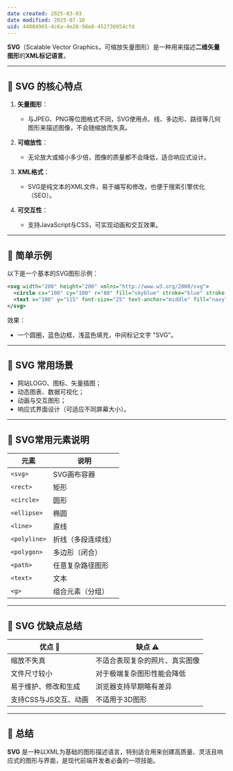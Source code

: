 ```yaml
---
date created: 2025-03-03
date modified: 2025-07-10
uid: 44004965-4c6a-4e20-98e8-452736954cfd
---
```

**SVG**（Scalable Vector Graphics，可缩放矢量图形）是一种用来描述**二维矢量图形**的**XML标记语言**。

---

## 🌱 SVG 的核心特点

1. **矢量图形**：
    
    - 与JPEG、PNG等位图格式不同，SVG使用点、线、多边形、路径等几何图形来描述图像，不会随缩放而失真。
2. **可缩放性**：
    
    - 无论放大或缩小多少倍，图像的质量都不会降低，适合响应式设计。
3. **XML格式**：
    
    - SVG是纯文本的XML文件，易于编写和修改，也便于搜索引擎优化（SEO）。
4. **可交互性**：
    
    - 支持JavaScript与CSS，可实现动画和交互效果。

---

## 📌 简单示例

以下是一个基本的SVG图形示例：

```xml
<svg width="200" height="200" xmlns="http://www.w3.org/2000/svg">
  <circle cx="100" cy="100" r="80" fill="skyblue" stroke="blue" stroke-width="5"/>
  <text x="100" y="115" font-size="25" text-anchor="middle" fill="navy">SVG</text>
</svg>
```

效果：

- 一个圆圈，蓝色边框，浅蓝色填充，中间标记文字 "SVG"。

---

## 🚩 SVG 常用场景

- 网站LOGO、图标、矢量插图；
- 动态图表、数据可视化；
- 动画与交互图形；
- 响应式界面设计（可适应不同屏幕大小）。

---

## 📖 SVG常用元素说明

|元素|说明|
|---|---|
|`<svg>`|SVG画布容器|
|`<rect>`|矩形|
|`<circle>`|圆形|
|`<ellipse>`|椭圆|
|`<line>`|直线|
|`<polyline>`|折线（多段连续线）|
|`<polygon>`|多边形（闭合）|
|`<path>`|任意复杂路径图形|
|`<text>`|文本|
|`<g>`|组合元素（分组）|

---

## 🚧 SVG 优缺点总结

|优点 🌟|缺点 ⚠️|
|---|---|
|缩放不失真|不适合表现复杂的照片、真实图像|
|文件尺寸较小|对于极端复杂图形性能会降低|
|易于维护、修改和生成|浏览器支持早期略有差异|
|支持CSS与JS交互、动画|不适用于3D图形|

---

## 🚀 总结

**SVG** 是一种以XML为基础的图形描述语言，特别适合用来创建高质量、灵活且响应式的图形与界面，是现代前端开发者必备的一项技能。
